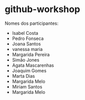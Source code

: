 # github-workshop

Nomes dos participantes:

-   Isabel Costa
-   Pedro Fonseca
-   Joana Santos
-   vanessa maria
-   Margarida Pereira
-   Simão Jones
- 	Agata Mascarenhas
-   Joaquim Gomes
-   Marta Dias
-   Margarida Melo
-   Miriam Santos
-   Margarida Melo
